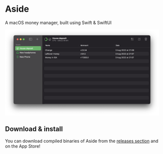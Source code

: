 # Aside
A macOS money manager, built using Swift &amp; SwiftUI

![Screenshot](.github/screenshot.png)

## Download & install
You can download compiled binaries of Aside from the [releases section](https://github.com/jackdevey/aside/releases) and on the App Store!
